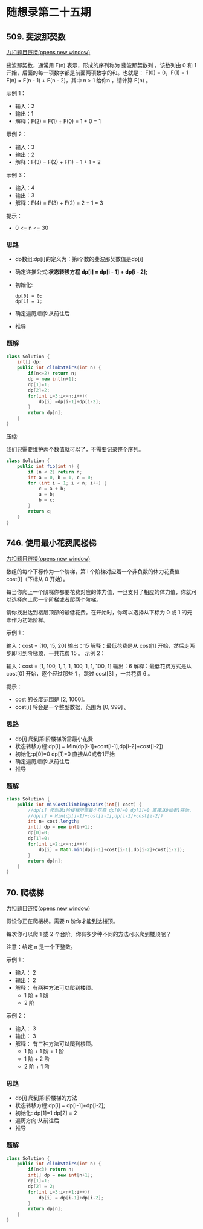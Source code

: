 # 随想录第二十五期

## 509. 斐波那契数

[力扣题目链接(opens new window)](https://leetcode.cn/problems/fibonacci-number/)

斐波那契数，通常用 F(n) 表示，形成的序列称为 斐波那契数列 。该数列由 0 和 1 开始，后面的每一项数字都是前面两项数字的和。也就是： F(0) = 0，F(1) = 1 F(n) = F(n - 1) + F(n - 2)，其中 n > 1 给你n ，请计算 F(n) 。

示例 1：

- 输入：2
- 输出：1
- 解释：F(2) = F(1) + F(0) = 1 + 0 = 1

示例 2：

- 输入：3
- 输出：2
- 解释：F(3) = F(2) + F(1) = 1 + 1 = 2

示例 3：

- 输入：4
- 输出：3
- 解释：F(4) = F(3) + F(2) = 2 + 1 = 3

提示：

- 0 <= n <= 30

### 思路

- dp数组:dp[i]的定义为：第i个数的斐波那契数值是dp[i]

- 确定递推公式:**状态转移方程 dp[i] = dp[i - 1] + dp[i - 2];**

- 初始化:

  ```text
  dp[0] = 0;
  dp[1] = 1;
  ```

- 确定遍历顺序:从前往后

- 推导

### 题解

```java
class Solution {
    int[] dp;
    public int climbStairs(int n) {
        if(n<=2) return n;
        dp = new int[n+1];
        dp[1]=1;
        dp[2]=2;
        for(int i=3;i<=n;i++){
            dp[i] =dp[i-1]+dp[i-2];
        }
        return dp[n];
    }
}
```

压缩:

我们只需要维护两个数值就可以了，不需要记录整个序列。

```java
class Solution {
    public int fib(int n) {
        if (n < 2) return n;
        int a = 0, b = 1, c = 0;
        for (int i = 1; i < n; i++) {
            c = a + b;
            a = b;
            b = c;
        }
        return c;
    }
}
```

##  746. 使用最小花费爬楼梯

[力扣题目链接(opens new window)](https://leetcode.cn/problems/min-cost-climbing-stairs/)

数组的每个下标作为一个阶梯，第 i 个阶梯对应着一个非负数的体力花费值 cost[i]（下标从 0 开始）。

每当你爬上一个阶梯你都要花费对应的体力值，一旦支付了相应的体力值，你就可以选择向上爬一个阶梯或者爬两个阶梯。

请你找出达到楼层顶部的最低花费。在开始时，你可以选择从下标为 0 或 1 的元素作为初始阶梯。

示例 1：

输入：cost = [10, 15, 20] 输出：15 解释：最低花费是从 cost[1] 开始，然后走两步即可到阶梯顶，一共花费 15 。  示例 2：

输入：cost = [1, 100, 1, 1, 1, 100, 1, 1, 100, 1] 输出：6 解释：最低花费方式是从 cost[0] 开始，逐个经过那些 1 ，跳过 cost[3] ，一共花费 6 。

提示：

- cost 的长度范围是 [2, 1000]。
- cost[i] 将会是一个整型数据，范围为 [0, 999] 。

### 思路

- dp[i] 爬到第i阶楼梯所需最小花费
- 状态转移方程:dp[i] = Min(dp[i-1]+cost[i-1],dp[i-2]+cost[i-2])
- 初始化:p[0]=0 dp[1]=0 直接从0或者1开始
- 确定遍历顺序:从前往后
- 推导

### 题解

```java
class Solution {
    public int minCostClimbingStairs(int[] cost) {
        //dp[i] 爬到第i阶楼梯所需最小花费 dp[0]=0 dp[1]=0 直接从0或者1开始，
        //dp[i] = Min(dp[i-1]+cost[i-1],dp[i-2]+cost[i-2])
        int n= cost.length;
        int[] dp = new int[n+1];
        dp[0]=0;
        dp[1]=0;
        for(int i=2;i<=n;i++){
            dp[i] = Math.min(dp[i-1]+cost[i-1],dp[i-2]+cost[i-2]);
        }
        return dp[n];
    }
}
```

## 70. 爬楼梯

[力扣题目链接(opens new window)](https://leetcode.cn/problems/climbing-stairs/)

假设你正在爬楼梯。需要 n 阶你才能到达楼顶。

每次你可以爬 1 或 2 个台阶。你有多少种不同的方法可以爬到楼顶呢？

注意：给定 n 是一个正整数。

示例 1：

- 输入： 2
- 输出： 2
- 解释： 有两种方法可以爬到楼顶。
  - 1 阶 + 1 阶
  - 2 阶

示例 2：

- 输入： 3
- 输出： 3
- 解释： 有三种方法可以爬到楼顶。
  - 1 阶 + 1 阶 + 1 阶
  - 1 阶 + 2 阶
  - 2 阶 + 1 阶

### 思路

- dp[i] 爬到第i阶楼梯的方法
- 状态转移方程:dp[i] = dp[i-1]+dp[i-2];
- 初始化:    dp[1]=1       dp[2] = 2
- 遍历方向:从前往后
- 推导

### 题解

```java
class Solution {
    public int climbStairs(int n) {
        if(n<3) return n;
        int[] dp = new int[n+1];
        dp[1]=1;
        dp[2] = 2;
        for(int i=3;i<n+1;i++){
            dp[i] = dp[i-1]+dp[i-2];
        }
        return dp[n];
    }
}
```


